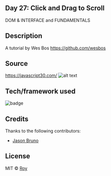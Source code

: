 ## Day 27: Click and Drag to Scroll
DOM & INTERFACE and FUNDAMENTALS

## Description
A tutorial by Wes Bos https://github.com/wesbos

## Source
https://javascript30.com/
![alt text](https://s3.amazonaws.com/js30-cdn/small26.jpg)

## Tech/framework used
![badge](https://img.shields.io/badge/Language-javascript-yellow.svg)

## Credits
Thanks to the following contributors:
- [Jason Bruno](https://github.com/jcwebhole)

## License
MIT © [Roy](https://github.com/IwataRyosuke/CurrencyConverter/)